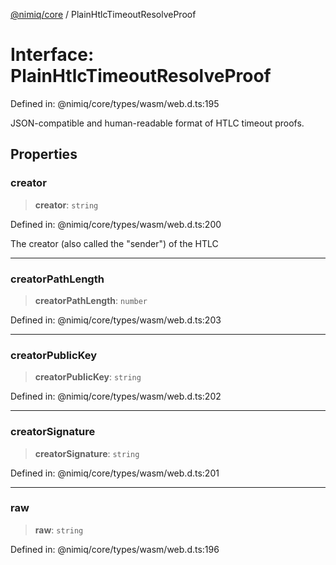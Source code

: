 [@nimiq/core](../globals.md) / PlainHtlcTimeoutResolveProof

# Interface: PlainHtlcTimeoutResolveProof

Defined in: @nimiq/core/types/wasm/web.d.ts:195

JSON-compatible and human-readable format of HTLC timeout proofs.

## Properties

### creator

> **creator**: `string`

Defined in: @nimiq/core/types/wasm/web.d.ts:200

The creator (also called the \"sender\") of the HTLC

***

### creatorPathLength

> **creatorPathLength**: `number`

Defined in: @nimiq/core/types/wasm/web.d.ts:203

***

### creatorPublicKey

> **creatorPublicKey**: `string`

Defined in: @nimiq/core/types/wasm/web.d.ts:202

***

### creatorSignature

> **creatorSignature**: `string`

Defined in: @nimiq/core/types/wasm/web.d.ts:201

***

### raw

> **raw**: `string`

Defined in: @nimiq/core/types/wasm/web.d.ts:196
